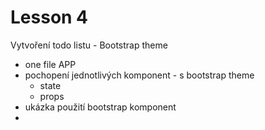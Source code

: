# Lesson 4
    
Vytvoření todo listu - Bootstrap theme
* one file APP
* pochopení jednotlivých komponent - s bootstrap theme
    * state
    * props
* ukázka použití bootstrap komponent
* 
